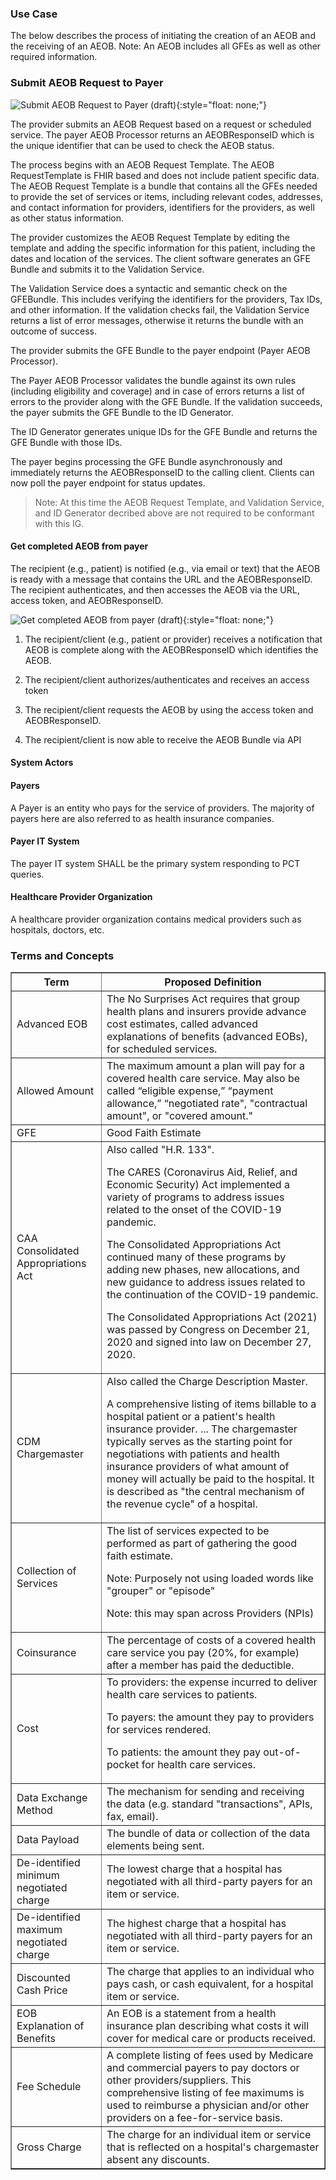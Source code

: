 ### Use Case

The below describes the process of initiating the creation of an AEOB and the receiving of an AEOB. Note: An AEOB includes all GFEs as well as other required information. 

### Submit AEOB Request to Payer

![Submit AEOB Request to Payer (draft)](SubmitAEOB.drawio.png){:style="float: none;"}

The provider submits an AEOB Request based on a request or scheduled service. The payer AEOB Processor returns an AEOBResponseID which is the unique identifier that can be used to check the AEOB status.

The process begins with an AEOB Request Template. The AEOB RequestTemplate is FHIR based and does not include patient specific data. The AEOB Request Template is a bundle that contains all the GFEs needed to provide the set of services or items, including relevant codes, addresses, and contact information for providers, identifiers for the providers, as well as other status information.   

The provider customizes the AEOB Request Template by editing the template and adding the specific information for this patient, including the dates and location of the services. The client software generates an GFE Bundle and submits it to the Validation Service.

The Validation Service does a syntactic and semantic check on the GFEBundle. This includes verifying the identifiers for the providers, Tax IDs, and other information. If the validation checks fail, the Validation Service returns a list of error messages, otherwise it returns the bundle with an outcome of success. 

The provider submits the GFE Bundle to the payer endpoint (Payer AEOB Processor).

The Payer AEOB Processor validates the bundle against its own rules (including eligibility and coverage) and in case of errors returns a list of errors to the provider along with the GFE Bundle.
If the validation succeeds, the payer submits the GFE Bundle to the ID Generator.

The ID Generator generates unique IDs for the GFE Bundle and returns the GFE Bundle with those IDs.   

The payer begins processing the GFE Bundle asynchronously and immediately returns the AEOBResponseID to the calling client. Clients can now poll the payer endpoint for status updates.

>Note: At this time the AEOB Request Template, and Validation Service, and ID Generator decribed above are not required to be conformant with this IG. 

#### Get completed AEOB from payer

The recipient (e.g., patient) is notified (e.g., via email or text) that the AEOB is ready with a message that contains the URL and the AEOBResponseID. The recipient authenticates, and then accesses the AEOB via the URL, access token, and AEOBResponseID.

 ![Get completed AEOB from payer (draft)](GetAEOB.drawio.png){:style="float: none;"}

 1. The recipient/client (e.g., patient or provider) receives a notification that AEOB is complete along with the AEOBResponseID which identifies the AEOB. 

2. The recipient/client authorizes/authenticates and receives an access token

3. The recipient/client requests the AEOB by using the access token and AEOBResponseID.

4. The recipient/client is now able to receive the AEOB Bundle via API  

#### System Actors

#### Payers
A Payer is an entity who pays for the service of providers. The majority of payers here are also referred to as health insurance companies.

#### Payer IT System
The payer IT system SHALL be the primary system responding to PCT queries.

#### Healthcare Provider Organization
A healthcare provider organization contains medical providers such as hospitals, doctors, etc.

### Terms and Concepts
<table border="1">
    <tr>
        <th><b>Term</b></th>
        <th><b>Proposed Definition</b></th>
    </tr>
    <tr>
        <td>Advanced EOB</td>
        <td>The No Surprises Act requires that group health plans and insurers provide advance cost estimates, called advanced explanations of benefits (advanced EOBs), for scheduled services.</td>
    </tr>
    <tr>
        <td>Allowed Amount</td>
        <td>The maximum amount a plan will pay for a covered health care service. May also be called “eligible expense,” “payment allowance,” “negotiated rate", "contractual amount", or "covered amount."</td>
    </tr>
    <tr>
        <td>GFE</td>
        <td>Good Faith Estimate</td>
    </tr>
    <tr>
        <td>CAA<br/>Consolidated Appropriations Act</td>
        <td>Also called "H.R. 133". <p>The CARES (Coronavirus Aid, Relief, and Economic Security) Act implemented a variety of programs to address issues related to the onset of the COVID-19 pandemic.</p>
            <p>The Consolidated Appropriations Act continued many of these programs by adding new phases, new allocations, and new guidance to address issues related to the continuation of the COVID-19 pandemic.</p>
            <p>The Consolidated Appropriations Act (2021) was passed by Congress on December 21, 2020 and signed into law on December 27, 2020.</p></td>
    </tr>
    <tr>
        <td>CDM<br/>Chargemaster</td>
        <td>Also called the Charge Description Master.<p>A comprehensive listing of items billable to a hospital patient or a patient's health insurance provider. ... The chargemaster typically serves as the starting point for negotiations with patients and health insurance providers of what amount of money will actually be paid to the hospital. It is described as "the central mechanism of the revenue cycle" of a hospital.</p></td>
    </tr>
    <tr>
        <td>Collection of Services</td>
        <td>The list of services expected to be performed as part of gathering the good faith estimate.<p>Note: Purposely not using loaded words like "grouper" or "episode"</p>
            <p>Note: this may span across Providers (NPIs)</p></td>
    </tr>
    <tr>
        <td>Coinsurance</td>
        <td>The percentage of costs of a covered health care service you pay (20%, for example) after a member has paid the deductible.</td>
    </tr>
    <tr>
        <td>Cost</td>
        <td>To providers: the expense incurred to deliver health care services to patients.<p>To payers: the amount they pay to providers for services rendered.</p>
            <p>To patients: the amount they pay out-of-pocket for health care services.</p></td>
    </tr>
    <tr>
        <td>Data Exchange Method</td>
        <td>The mechanism for sending and receiving the data (e.g. standard "transactions", APIs, fax, email).</td>
    </tr>
    <tr>
        <td>Data Payload</td>
        <td>The bundle of data or collection of the data elements being sent.</td>
    </tr>
    <tr>
        <td>De-identified minimum negotiated charge</td>
        <td>The lowest charge that a hospital has negotiated with all third-party payers for an item or service.</td>
    </tr>
    <tr>
        <td>De-identified maximum negotiated charge</td>
        <td>The highest charge that a hospital has negotiated with all third-party payers for an item or service.</td>
    </tr>
    <tr>
        <td>Discounted Cash Price</td>
        <td>The charge that applies to an individual who pays cash, or cash equivalent, for a hospital item or service.</td>
    </tr>
    <tr>
        <td>EOB<br/>Explanation of Benefits</td>
        <td>An EOB is a statement from a health insurance plan describing what costs it will cover for medical care or products received.</td>
    </tr>
    <tr>
        <td>Fee Schedule</td>
        <td>A complete listing of fees used by Medicare and commercial payers to pay doctors or other providers/suppliers. This comprehensive listing of fee maximums is used to reimburse a physician and/or other providers on a fee-for-service basis.</td>
    </tr>
    <tr>
        <td>Gross Charge</td>
        <td>The charge for an individual item or service that is reflected on a hospital's chargemaster absent any discounts.</td>
    </tr>
</table>